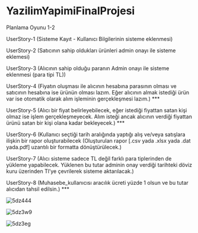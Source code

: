 
# YazilimYapimiFinalProjesi

Planlama Oyunu 1-2

UserStory-1 (Sisteme Kayıt - Kullanıcı Bilgilerinin sisteme eklenmesi)

UserStory-2 (Satıcının sahip oldukları ürünleri admin onayı ile sisteme eklemesi)

UserStory-3 (Alıcının sahip olduğu paranın Admin onayı ile sisteme eklenmesi (para tipi TL)) 

UserStory-4 (Fiyatın oluşması ile alıcının hesabına parasının olması ve satıcının hesabına ise ürünün olması lazım. Eğer alıcının almak istediği ürün var ise otomatik olarak alım işleminin gerçekleşmesi lazım.) ***

UserStory-5 (Alıcı bir fiyat belirleyebilecek, eğer istediği fiyattan satan kişi olmaz ise işlem gerçekleşmeyecek. Alım isteği ancak alıcının verdiği fiyattan ürünü satan bir kişi olana kadar bekleyecek.) ***

UserStory-6 (Kullanıcı seçtiği tarih aralığında yaptığı alış ve/veya satışlara ilişkin bir rapor oluşturabilecek (Oluşturulan rapor [.csv yada .xlsx yada .dat yada.pdf] uzantılı bir formatta dönüştürülecek.)

UserStory-7 (Alıcı sisteme sadece TL değil farklı para tiplerinden de yükleme yapabilecek. Yüklenen bu tutar adminin onay verdiği tarihteki döviz kuru üzerinden Tl’ye çevrilerek sisteme aktarılacak.) 

UserStory-8 (Muhasebe_kullanıcısı aracılık ücreti yüzde 1 olsun ve bu tutar alıcıdan tahsil edilsin.) ***

![5dz444](https://user-images.githubusercontent.com/58444614/122695716-ecaae380-d249-11eb-92f2-789e2e87dfb4.gif)

![5dz3w9](https://user-images.githubusercontent.com/58444614/122695731-f5031e80-d249-11eb-846e-cdaa3b7907cc.gif)

![5dz3eg](https://user-images.githubusercontent.com/58444614/122695741-faf8ff80-d249-11eb-92ee-dff6301d1c34.gif)
